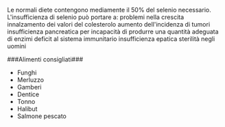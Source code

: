Le normali diete contengono mediamente il 50% del selenio necessario.
L'insufficienza di selenio può portare a:
problemi nella crescita
innalzamento dei valori del colesterolo
aumento dell'incidenza di tumori
insufficienza pancreatica per incapacità di produrre una quantità adeguata di enzimi
deficit al sistema immunitario
insufficienza epatica
sterilità negli uomini

###Alimenti consigliati###
- Funghi
- Merluzzo
- Gamberi
- Dentice
- Tonno
- Halibut
- Salmone pescato